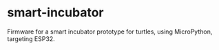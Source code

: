 # smart-incubator
Firmware for a smart incubator prototype for turtles, using MicroPython, targeting ESP32.
